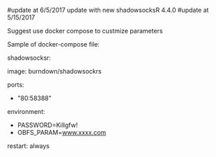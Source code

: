#update at 6/5/2017 
update with new shadowsocksR 4.4.0
#update at 5/15/2017 


Suggest use docker compose to custmize parameters

Sample of docker-compose file:

shadowsocksr:

image: burndown/shadowsockrs

ports:

- "80:58388"

environment:

- PASSWORD=Killgfw!
- OBFS_PARAM=www.xxxx.com

restart: always
